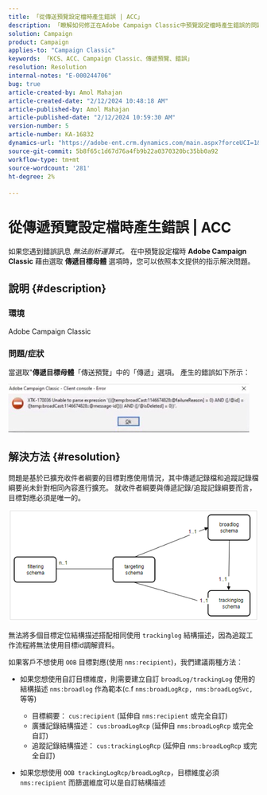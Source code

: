 ```yaml
---
title: 「從傳送預覽設定檔時產生錯誤 | ACC」
description: 「瞭解如何修正在Adobe Campaign Classic中預覽設定檔時產生錯誤的問題。」
solution: Campaign
product: Campaign
applies-to: "Campaign Classic"
keywords: 「KCS、ACC、Campaign Classic、傳遞預覽、錯誤」
resolution: Resolution
internal-notes: "E-000244706"
bug: true
article-created-by: Amol Mahajan
article-created-date: "2/12/2024 10:48:18 AM"
article-published-by: Amol Mahajan
article-published-date: "2/12/2024 10:59:30 AM"
version-number: 5
article-number: KA-16832
dynamics-url: "https://adobe-ent.crm.dynamics.com/main.aspx?forceUCI=1&pagetype=entityrecord&etn=knowledgearticle&id=75da0239-94c9-ee11-9079-6045bd006b4b"
source-git-commit: 5b8f65c1d67d76a4fb9b22a0370320bc35bb0a92
workflow-type: tm+mt
source-wordcount: '281'
ht-degree: 2%

---
```


# 從傳遞預覽設定檔時產生錯誤 | ACC


如果您遇到錯誤訊息 *無法剖析運算式。* 在中預覽設定檔時 <b>Adobe Campaign Classic</b> 藉由選取 <b>傳遞目標母體</b> 選項時，您可以依照本文提供的指示解決問題。

## 說明 {#description}


### <b>環境</b>

Adobe Campaign Classic



### <b>問題/症狀</b>

當選取&quot;<b>傳遞目標母體</b>「傳送預覽」中的「傳遞」選項。 產生的錯誤如下所示：

![](assets/___82da0239-94c9-ee11-9079-6045bd006b4b___.jpeg)




## 解決方法 {#resolution}


問題是基於已擴充收件者綱要的目標對應使用情況，其中傳遞記錄檔和追蹤記錄檔綱要尚未針對相同內容進行擴充。 就收件者綱要與傳遞記錄/追蹤記錄綱要而言，目標對應必須是唯一的。

![](assets/3ec555a6-30d1-ec11-a7b5-0022480a8d10.png)

無法將多個目標定位結構描述搭配相同使用 `trackinglog` 結構描述，因為追蹤工作流程將無法使用目標id調解資料。

如果客戶不想使用 `OOB` 目標對應(使用 `nms:recipient`)，我們建議兩種方法：

- 如果您想使用自訂目標維度，則需要建立自訂 `broadLog/trackingLog` 使用的結構描述 `nms:broadlog` 作為範本(c.f `nms:broadLogRcp, nms:broadLogSvc,` 等等)

   - 目標綱要： `cus:recipient` (延伸自 `nms:recipient` 或完全自訂)
   - 廣播記錄結構描述： `cus:broadLogRcp` (延伸自 `nms:broadLogRcp` 或完全自訂)
   - 追蹤記錄結構描述： `cus:trackingLogRcp` (延伸自 `nms:broadLogRcp` 或完全自訂)
- 如果您想使用 `OOB trackingLogRcp/broadLogRcp`，目標維度必須 `nms:recipient` 而篩選維度可以是自訂結構描述



